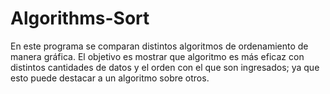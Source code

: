 # Algorithms-Sort

En este programa se comparan distintos algoritmos de ordenamiento de manera gráfica. El objetivo es mostrar que algoritmo es más eficaz con distintos cantidades de datos y el orden con el que son ingresados; ya que esto puede destacar a un algoritmo sobre otros.
